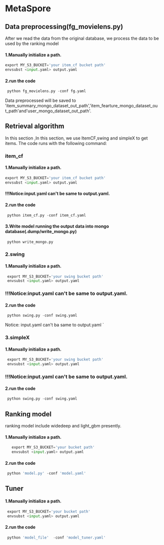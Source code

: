 # MetaSpore

## Data preprocessing(fg_movielens.py)
After we read the data from the original database, we process the data to be used by the ranking model
#### 1.Manually initialize a path.
```python
export MY_S3_BUCKET='your item_cf bucket path'
envsubst <input.yaml> output.yaml 
```
#### 2.run the code

```python
 python fg_movielens.py -conf fg.yaml 
 ```


Data preprocessed will be saved to 'item_summary_mongo_dataset_out_path','item_fearture_mongo_dataset_out_path'and'user_mongo_dataset_out_path'.
 
 
## Retrieval algorithm 

In this section ,In this section, we use ItemCF,swing and simpleX to get items. The code runs with the following command:



### item_cf
#### 1.Manually initialize a path.
```python
export MY_S3_BUCKET='your item_cf bucket path' 
envsubst <input.yaml> output.yaml 
```

#### !!!Notice:input.yaml can't be same to output.yaml.

#### 2.run the code

 ```python
  python item_cf.py -conf item_cf.yaml 
  ``` 

#### 3.Write model running the output data into mongo database(.dump/write_mongo.py)
 ```python
  python write_mongo.py 
  ```

### 2.swing

#### 1.Manually initialize a path.
 ```python
  export MY_S3_BUCKET='your swing bucket path' 
  envsubst <input.yaml> output.yaml 
  ```
### !!!Notice:input.yaml can't be same to output.yaml.

#### 2.run the code

 ```python
  python swing.py -conf swing.yaml 
  ``` 
Notice: input.yaml can't ba same to output.yaml `

### 3.simpleX  
#### 1.Manually initialize a path.
 ```python
  export MY_S3_BUCKET='your swing bucket path' 
  envsubst <input.yaml> output.yaml 
  ``` 

### !!!Notice:input.yaml can't be same to output.yaml.
#### 2.run the code

 ```python
  python swing.py -conf swing.yaml 
  ``` 

## Ranking model

ranking model include widedeep and light_gbm presently. 
#### 1.Manually initialize a path.
```python
   export MY_S3_BUCKET='your bucket path' 
   envsubst <input.yaml> output.yaml 
   ```
#### 2.run the code
 ```python
  python 'model.py' -conf 'model.yaml' 
  ```

## Tuner
#### 1.Manually initialize a path.
 ```python
  export MY_S3_BUCKET='your bucket path'
  envsubst <input.yaml> output.yaml 
  ``` 

#### 2.run the code

```python 
 python 'model_file'  -conf 'model_tuner.yaml'
 ```